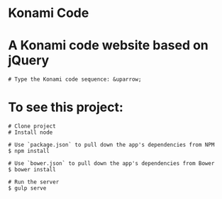 # Konami Code
# A Konami code website based on jQuery

```
# Type the Konami code sequence: &uparrow;
```
# To see this project:

```
# Clone project
# Install node

# Use `package.json` to pull down the app's dependencies from NPM
$ npm install

# Use `bower.json` to pull down the app's dependencies from Bower
$ bower install

# Run the server
$ gulp serve
```
